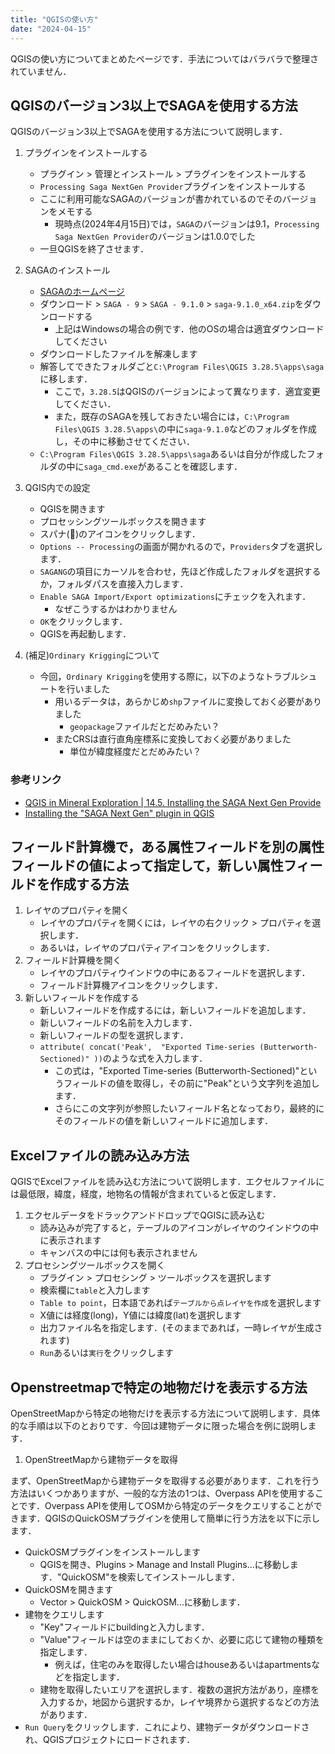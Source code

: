```yaml
---
title: "QGISの使い方"
date: "2024-04-15"
---
```


QGISの使い方についてまとめたページです．手法についてはバラバラで整理されていません．

## QGISのバージョン3以上でSAGAを使用する方法

QGISのバージョン3以上でSAGAを使用する方法について説明します．
1. プラグインをインストールする
    - プラグイン > 管理とインストール > プラグインをインストールする
    - `Processing Saga NextGen Provider`プラグインをインストールする
    - ここに利用可能なSAGAのバージョンが書かれているのでそのバージョンをメモする
        - 現時点(2024年4月15日)では，`SAGA`のバージョンは9.1，`Processing Saga NextGen Provider`のバージョンは1.0.0でした
    - 一旦QGISを終了させます．

1. SAGAのインストール
    - [SAGAのホームページ](https://saga-gis.sourceforge.io/en/index.html)
    - ダウンロード > `SAGA - 9` > `SAGA - 9.1.0` > `saga-9.1.0_x64.zip`をダウンロードする
        - 上記はWindowsの場合の例です．他のOSの場合は適宜ダウンロードしてください
    - ダウンロードしたファイルを解凍します
    - 解答してできたフォルダごと`C:\Program Files\QGIS 3.28.5\apps\saga`に移します．
        - ここで，`3.28.5`はQGISのバージョンによって異なります．適宜変更してください．
        - また，既存のSAGAを残しておきたい場合には，`C:\Program Files\QGIS 3.28.5\apps\`の中に`saga-9.1.0`などのフォルダを作成し，その中に移動させてください．
    - `C:\Program Files\QGIS 3.28.5\apps\saga`あるいは自分が作成したフォルダの中に`saga_cmd.exe`があることを確認します．

1. QGIS内での設定
    - QGISを開きます
    - プロセッシングツールボックスを開きます
    - スパナ(🔧)のアイコンをクリックします．
    - `Options -- Processing`の画面が開かれるので，`Providers`タブを選択します．
    - `SAGANG`の項目にカーソルを合わせ，先ほど作成したフォルダを選択するか，フォルダパスを直接入力します．
    - `Enable SAGA Import/Export optimizations`にチェックを入れます．
        - なぜこうするかはわかりません
    - `OK`をクリックします．
    - QGISを再起動します．

1. (補足)`Ordinary Krigging`について
    - 今回，`Ordinary Krigging`を使用する際に，以下のようなトラブルシュートを行いました
        - 用いるデータは，あらかじめ`shp`ファイルに変換しておく必要がありました
            - `geopackage`ファイルだとだめみたい？
        - またCRSは直行直角座標系に変換しておく必要がありました
            - 単位が緯度経度だとだめみたい？
        



### 参考リンク

- [QGIS in Mineral Exploration &#124; 14.5. Installing the SAGA Next Gen Provide](https://qgis-in-mineral-exploration.readthedocs.io/en/latest/source/how_to/add_saga_next_gen.html)
- [Installing the "SAGA Next Gen" plugin in QGIS](https://www.youtube.com/watch?v=VKdaripCups)

## フィールド計算機で，ある属性フィールドを別の属性フィールドの値によって指定して，新しい属性フィールドを作成する方法
1. レイヤのプロパティを開く
    - レイヤのプロパティを開くには，レイヤの右クリック > プロパティを選択します．
    - あるいは，レイヤのプロパティアイコンをクリックします．
1. フィールド計算機を開く
    - レイヤのプロパティウインドウの中にあるフィールドを選択します．
    - フィールド計算機アイコンをクリックします．
1. 新しいフィールドを作成する
    - 新しいフィールドを作成するには，新しいフィールドを追加します．
    - 新しいフィールドの名前を入力します．
    - 新しいフィールドの型を選択します．
    - `attribute( concat('Peak',  "Exported Time-series (Butterworth-Sectioned)" ))`のような式を入力します．
        - この式は，"Exported Time-series (Butterworth-Sectioned)"というフィールドの値を取得し，その前に"Peak"という文字列を追加します．
        - さらにこの文字列が参照したいフィールド名となっており，最終的にそのフィールドの値を新しいフィールドに追加します．
        
## Excelファイルの読み込み方法

QGISでExcelファイルを読み込む方法について説明します．エクセルファイルには最低限，緯度，経度，地物名の情報が含まれていると仮定します．

1. エクセルデータをドラックアンドドロップでQGISに読み込む
    - 読み込みが完了すると，テーブルのアイコンがレイヤのウインドウの中に表示されます
    - キャンバスの中には何も表示されません
1. プロセシングツールボックスを開く
    - プラグイン > プロセシング > ツールボックスを選択します
    - 検索欄に`table`と入力します
    - `Table to point`，日本語であれば`テーブルから点レイヤを作成`を選択します
    - X値には経度(long)，Y値には緯度(lat)を選択します
    - 出力ファイル名を指定します．(そのままであれば，一時レイヤが生成されます)
    - `Run`あるいは`実行`をクリックします

## Openstreetmapで特定の地物だけを表示する方法

OpenStreetMapから特定の地物だけを表示する方法について説明します．具体的な手順は以下のとおりです．今回は建物データに限った場合を例に説明します．

1. OpenStreetMapから建物データを取得

まず、OpenStreetMapから建物データを取得する必要があります．これを行う方法はいくつかありますが、一般的な方法の1つは、Overpass APIを使用することです．Overpass APIを使用してOSMから特定のデータをクエリすることができます．QGISのQuickOSMプラグインを使用して簡単に行う方法を以下に示します．

- QuickOSMプラグインをインストールします
    - QGISを開き、Plugins > Manage and Install Plugins...に移動します．"QuickOSM"を検索してインストールします．
- QuickOSMを開きます
    - Vector > QuickOSM > QuickOSM...に移動します．
- 建物をクエリします
    - "Key"フィールドにbuildingと入力します．
    - "Value"フィールドは空のままにしておくか、必要に応じて建物の種類を指定します．
        - 例えば，住宅のみを取得したい場合はhouseあるいはapartmentsなどを指定します．
    - 建物を取得したいエリアを選択します．複数の選択方法があり，座標を入力するか，地図から選択するか，レイヤ境界から選択するなどの方法があります．
- `Run Query`をクリックします．これにより、建物データがダウンロードされ、QGISプロジェクトにロードされます．
